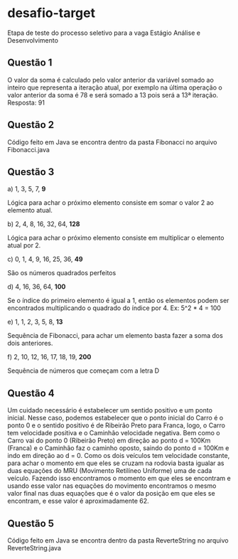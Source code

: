 # desafio-target

Etapa de teste do processo seletivo para a vaga Estágio Análise e Desenvolvimento

## Questão 1

O valor da soma é calculado pelo valor anterior da variável somado ao inteiro que representa a iteração atual, por exemplo na última operação o valor anterior da soma é 78 e será somado a 13 pois será a 13ª iteração.
Resposta: 91

## Questão 2

Código feito em Java se encontra dentro da pasta Fibonacci no arquivo Fibonacci.java

## Questão 3

a) 1, 3, 5, 7, __9__

Lógica para achar o próximo elemento consiste em somar o valor 2 ao elemento atual.

b) 2, 4, 8, 16, 32, 64, __128__

Lógica para achar o próximo elemento consiste em multiplicar o elemento atual por 2.

c) 0, 1, 4, 9, 16, 25, 36, __49__

São os números quadrados perfeitos

d) 4, 16, 36, 64, __100__

Se o índice do primeiro elemento é igual a 1, então os elementos podem ser encontrados multiplicando o quadrado do índice por 4. Ex: 5^2 * 4 = 100

e) 1, 1, 2, 3, 5, 8, __13__

Sequência de Fibonacci, para achar um elemento basta fazer a soma dos dois anteriores.

f) 2, 10, 12, 16, 17, 18, 19, __200__

Sequência de números que começam com a letra D

## Questão 4

Um cuidado necessário é estabelecer um sentido positivo e um ponto inicial. Nesse caso, podemos estabelecer que o ponto inicial do Carro é o ponto 0 e o sentido positivo é de Ribeirão Preto para Franca, logo, o Carro tem velocidade positiva e o Caminhão velocidade negativa. Bem como o Carro vai do ponto 0 (Ribeirão Preto) em direção ao ponto d = 100Km (Franca) e o Caminhão faz o caminho oposto, saindo do ponto d = 100Km e indo em direção ao d = 0.
Como os dois veículos tem velocidade constante, para achar o momento em que eles se cruzam na rodovia basta igualar as duas equações do MRU (Movimento Retilíneo Uniforme) uma de cada veículo.
Fazendo isso encontramos o momento em que eles se encontram e usando esse valor nas equações do movimento encontramos o mesmo valor final nas duas equações que é o valor da posição em que eles se encontram, e esse valor é aproximadamente 62.

## Questão 5

Código feito em Java se encontra dentro da pasta ReverteString no arquivo ReverteString.java
